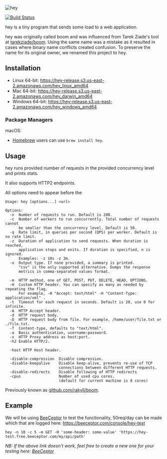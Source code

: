 ![hey](http://i.imgur.com/szzD9q0.png)

[![Build Status](https://travis-ci.org/rakyll/hey.svg?branch=master)](https://travis-ci.org/rakyll/hey)

hey is a tiny program that sends some load to a web application.

hey was originally called boom and was influenced from Tarek Ziade's
tool at [tarekziade/boom](https://github.com/tarekziade/boom). Using the same name was a mistake as it resulted in cases
where binary name conflicts created confusion.
To preserve the name for its original owner, we renamed this project to hey.

## Installation

- Linux 64-bit: https://hey-release.s3.us-east-2.amazonaws.com/hey_linux_amd64
- Mac 64-bit: https://hey-release.s3.us-east-2.amazonaws.com/hey_darwin_amd64
- Windows 64-bit: https://hey-release.s3.us-east-2.amazonaws.com/hey_windows_amd64

### Package Managers

macOS:

- [Homebrew](https://brew.sh/) users can use `brew install hey`.

## Usage

hey runs provided number of requests in the provided concurrency level and prints stats.

It also supports HTTP2 endpoints.

All options need to appear before the <url>

```
Usage: hey [options...] <url>

Options:
  -n  Number of requests to run. Default is 200.
  -c  Number of workers to run concurrently. Total number of requests cannot
      be smaller than the concurrency level. Default is 50.
  -q  Rate limit, in queries per second (QPS) per worker. Default is no rate limit.
  -z  Duration of application to send requests. When duration is reached,
      application stops and exits. If duration is specified, n is ignored.
      Examples: -z 10s -z 3m.
  -o  Output type. If none provided, a summary is printed.
      "csv" is the only supported alternative. Dumps the response
      metrics in comma-separated values format.

  -m  HTTP method, one of GET, POST, PUT, DELETE, HEAD, OPTIONS.
  -H  Custom HTTP header. You can specify as many as needed by repeating the flag.
      For example, -H "Accept: text/html" -H "Content-Type: application/xml" .
  -t  Timeout for each request in seconds. Default is 20, use 0 for infinite.
  -A  HTTP Accept header.
  -d  HTTP request body.
  -D  HTTP request body from file. For example, /home/user/file.txt or ./file.txt.
  -T  Content-type, defaults to "text/html".
  -a  Basic authentication, username:password.
  -x  HTTP Proxy address as host:port.
  -h2 Enable HTTP/2.

  -host	HTTP Host header.

  -disable-compression  Disable compression.
  -disable-keepalive    Disable keep-alive, prevents re-use of TCP
                        connections between different HTTP requests.
  -disable-redirects    Disable following of HTTP redirects
  -cpus                 Number of used cpu cores.
                        (default for current machine is 8 cores)
```

Previously known as [github.com/rakyll/boom](https://github.com/rakyll/boom).

## Example

We will be using [BeeCeptor](https://beeceptor.com/) to test the functionality, 50req/day can be made which that are logged here: https://beeceptor.com/console/hey-test

```
hey -n 10 -c 5 -m GET -H 'some-header: some-value' 'https://hey-test.free.beeceptor.com/my/api/path'
```

_NB: If the above link doesn't work, feel free to create a new one for your testing here: [BeeCeptor](https://beeceptor.com/)_

